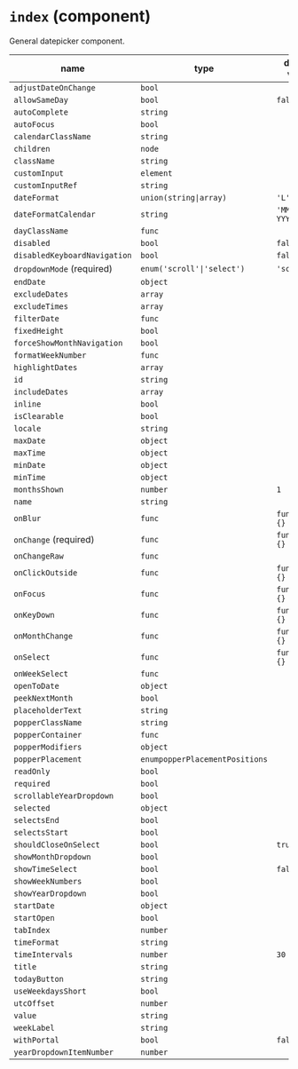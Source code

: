 # `index` (component)

General datepicker component.

| name                         | type                           | default value   | description |
| ---------------------------- | ------------------------------ | --------------- | ----------- |
| `adjustDateOnChange`         | `bool`                         |                 |             |
| `allowSameDay`               | `bool`                         | `false`         |             |
| `autoComplete`               | `string`                       |                 |             |
| `autoFocus`                  | `bool`                         |                 |             |
| `calendarClassName`          | `string`                       |                 |             |
| `children`                   | `node`                         |                 |             |
| `className`                  | `string`                       |                 |             |
| `customInput`                | `element`                      |                 |             |
| `customInputRef`             | `string`                       |                 |             |
| `dateFormat`                 | `union(string\|array)`         | `'L'`           |             |
| `dateFormatCalendar`         | `string`                       | `'MMMM YYYY'`   |             |
| `dayClassName`               | `func`                         |                 |             |
| `disabled`                   | `bool`                         | `false`         |             |
| `disabledKeyboardNavigation` | `bool`                         | `false`         |             |
| `dropdownMode` (required)    | `enum('scroll'\|'select')`     | `'scroll'`      |             |
| `endDate`                    | `object`                       |                 |             |
| `excludeDates`               | `array`                        |                 |             |
| `excludeTimes`               | `array`                        |                 |             |
| `filterDate`                 | `func`                         |                 |             |
| `fixedHeight`                | `bool`                         |                 |             |
| `forceShowMonthNavigation`   | `bool`                         |                 |             |
| `formatWeekNumber`           | `func`                         |                 |             |
| `highlightDates`             | `array`                        |                 |             |
| `id`                         | `string`                       |                 |             |
| `includeDates`               | `array`                        |                 |             |
| `inline`                     | `bool`                         |                 |             |
| `isClearable`                | `bool`                         |                 |             |
| `locale`                     | `string`                       |                 |             |
| `maxDate`                    | `object`                       |                 |             |
| `maxTime`                    | `object`                       |                 |             |
| `minDate`                    | `object`                       |                 |             |
| `minTime`                    | `object`                       |                 |             |
| `monthsShown`                | `number`                       | `1`             |             |
| `name`                       | `string`                       |                 |             |
| `onBlur`                     | `func`                         | `function() {}` |             |
| `onChange` (required)        | `func`                         | `function() {}` |             |
| `onChangeRaw`                | `func`                         |                 |             |
| `onClickOutside`             | `func`                         | `function() {}` |             |
| `onFocus`                    | `func`                         | `function() {}` |             |
| `onKeyDown`                  | `func`                         | `function() {}` |             |
| `onMonthChange`              | `func`                         | `function() {}` |             |
| `onSelect`                   | `func`                         | `function() {}` |             |
| `onWeekSelect`               | `func`                         |                 |             |
| `openToDate`                 | `object`                       |                 |             |
| `peekNextMonth`              | `bool`                         |                 |             |
| `placeholderText`            | `string`                       |                 |             |
| `popperClassName`            | `string`                       |                 |             |
| `popperContainer`            | `func`                         |                 |             |
| `popperModifiers`            | `object`                       |                 |             |
| `popperPlacement`            | `enumpopperPlacementPositions` |                 |             |
| `readOnly`                   | `bool`                         |                 |             |
| `required`                   | `bool`                         |                 |             |
| `scrollableYearDropdown`     | `bool`                         |                 |             |
| `selected`                   | `object`                       |                 |             |
| `selectsEnd`                 | `bool`                         |                 |             |
| `selectsStart`               | `bool`                         |                 |             |
| `shouldCloseOnSelect`        | `bool`                         | `true`          |             |
| `showMonthDropdown`          | `bool`                         |                 |             |
| `showTimeSelect`             | `bool`                         | `false`         |             |
| `showWeekNumbers`            | `bool`                         |                 |             |
| `showYearDropdown`           | `bool`                         |                 |             |
| `startDate`                  | `object`                       |                 |             |
| `startOpen`                  | `bool`                         |                 |             |
| `tabIndex`                   | `number`                       |                 |             |
| `timeFormat`                 | `string`                       |                 |             |
| `timeIntervals`              | `number`                       | `30`            |             |
| `title`                      | `string`                       |                 |             |
| `todayButton`                | `string`                       |                 |             |
| `useWeekdaysShort`           | `bool`                         |                 |             |
| `utcOffset`                  | `number`                       |                 |             |
| `value`                      | `string`                       |                 |             |
| `weekLabel`                  | `string`                       |                 |             |
| `withPortal`                 | `bool`                         | `false`         |             |
| `yearDropdownItemNumber`     | `number`                       |                 |             |
